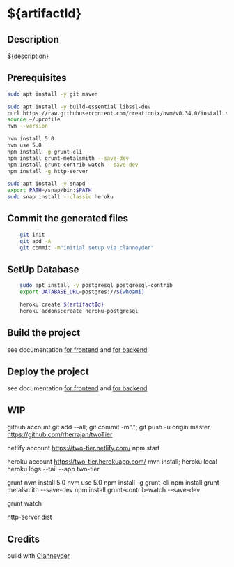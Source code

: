 ${artifactId}
=========

Description
----------------------------------------------------
${description}

Prerequisites
-------------------------
```bash
sudo apt install -y git maven

sudo apt install -y build-essential libssl-dev
curl https://raw.githubusercontent.com/creationix/nvm/v0.34.0/install.sh | bash
source ~/.profile
nvm --version

nvm install 5.0
nvm use 5.0
npm install -g grunt-cli
npm install grunt-metalsmith --save-dev
npm install grunt-contrib-watch --save-dev
npm install -g http-server

sudo apt install -y snapd 
export PATH=/snap/bin:$PATH
sudo snap install --classic heroku

```

Commit the generated files
-------------------------
```bash
	git init
	git add -A
	git commit -m"initial setup via clanneyder"
```

SetUp Database
-------------------------
```bash
	sudo apt install -y postgresql postgresql-contrib
	export DATABASE_URL=postgres://$(whoami)

	heroku create ${artifactId}
	heroku addons:create heroku-postgresql
```

Build the project
-------------------------
see documentation [for frontend](frontend/README.md) and [for backend](backend/README.md)


Deploy the project
-------------------------
see documentation [for frontend](frontend/README.md) and [for backend](backend/README.md)


WIP
-------------------------

github account
git add --all; git commit -m"."; git push -u origin master
https://github.com/rherrajan/twoTier

netlify account
https://two-tier.netlify.com/
npm start

heroku account
https://two-tier.herokuapp.com/
mvn install; heroku local
heroku logs --tail --app two-tier

grunt
nvm install 5.0
nvm use 5.0
npm install -g grunt-cli
npm install grunt-metalsmith --save-dev
npm install grunt-contrib-watch --save-dev

grunt watch

http-server dist


Credits
-------------------------
build with [Clanneyder](https://github.com/rherrajan/clanneyder)


